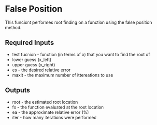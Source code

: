 # False Position #
This funciont performes root finding on a function using the false position method.
## Required Inputs ##
* test fucnion - function (in terms of x) that you want to find the root of
* lower guess (x_left)
* upper guess (x_right)
* es - the desired relative error
* maxit - the maximum number of ittereations to use

## Outputs ##
* root - the estimated root location
* fx - the function evaluated at the root location
* ea - the approximate relative error (%)
* iter - how many iterations were performed
